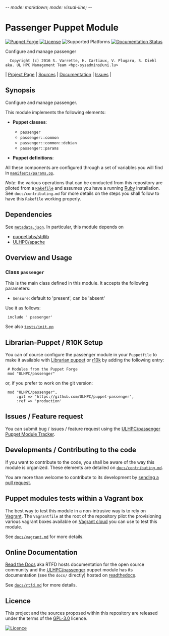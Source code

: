 -*- mode: markdown; mode: visual-line;  -*-

# Passenger Puppet Module 

[![Puppet Forge](http://img.shields.io/puppetforge/v/ULHPC/passenger.svg)](https://forge.puppetlabs.com/ULHPC/passenger)
[![License](http://img.shields.io/:license-GPL3.0-blue.svg)](LICENSE)
![Supported Platforms](http://img.shields.io/badge/platform-debian-lightgrey.svg)
[![Documentation Status](https://readthedocs.org/projects/ulhpc-puppet-passenger/badge/?version=latest)](https://readthedocs.org/projects/ulhpc-puppet-passenger/?badge=latest)

Configure and manage passenger

      Copyright (c) 2016 S. Varrette, H. Cartiaux, V. Plugaru, S. Diehl aka. UL HPC Management Team <hpc-sysadmins@uni.lu>
      

| [Project Page](https://github.com/ULHPC/puppet-passenger) | [Sources](https://github.com/ULHPC/puppet-passenger) | [Documentation](https://ulhpc-puppet-passenger.readthedocs.org/en/latest/) | [Issues](https://github.com/ULHPC/puppet-passenger/issues) |

## Synopsis

Configure and manage passenger.

This module implements the following elements: 

* __Puppet classes__:
    - `passenger` 
    - `passenger::common` 
    - `passenger::common::debian` 
    - `passenger::params` 

* __Puppet definitions__: 

All these components are configured through a set of variables you will find in
[`manifests/params.pp`](manifests/params.pp). 

_Note_: the various operations that can be conducted from this repository are piloted from a [`Rakefile`](https://github.com/ruby/rake) and assumes you have a running [Ruby](https://www.ruby-lang.org/en/) installation.
See `docs/contributing.md` for more details on the steps you shall follow to have this `Rakefile` working properly. 

## Dependencies

See [`metadata.json`](metadata.json). In particular, this module depends on 

* [puppetlabs/stdlib](https://forge.puppetlabs.com/puppetlabs/stdlib)
* [ULHPC/apache](https://forge.puppetlabs.com/ULHPC/apache)

## Overview and Usage

### Class `passenger`

This is the main class defined in this module.
It accepts the following parameters: 

* `$ensure`: default to 'present', can be 'absent'

Use it as follows:

     include ' passenger'

See also [`tests/init.pp`](tests/init.pp)



## Librarian-Puppet / R10K Setup

You can of course configure the passenger module in your `Puppetfile` to make it available with [Librarian puppet](http://librarian-puppet.com/) or
[r10k](https://github.com/adrienthebo/r10k) by adding the following entry:

     # Modules from the Puppet Forge
     mod "ULHPC/passenger"

or, if you prefer to work on the git version: 

     mod "ULHPC/passenger", 
         :git => 'https://github.com/ULHPC/puppet-passenger',
         :ref => 'production' 

## Issues / Feature request

You can submit bug / issues / feature request using the [ULHPC/passenger Puppet Module Tracker](https://github.com/ULHPC/puppet-passenger/issues). 

## Developments / Contributing to the code 

If you want to contribute to the code, you shall be aware of the way this module is organized. 
These elements are detailed on [`docs/contributing.md`](contributing/index.md).

You are more than welcome to contribute to its development by [sending a pull request](https://help.github.com/articles/using-pull-requests). 

## Puppet modules tests within a Vagrant box

The best way to test this module in a non-intrusive way is to rely on [Vagrant](http://www.vagrantup.com/).
The `Vagrantfile` at the root of the repository pilot the provisioning various vagrant boxes available on [Vagrant cloud](https://atlas.hashicorp.com/boxes/search?utf8=%E2%9C%93&sort=&provider=virtualbox&q=svarrette) you can use to test this module.

See [`docs/vagrant.md`](vagrant.md) for more details. 

## Online Documentation

[Read the Docs](https://readthedocs.org/) aka RTFD hosts documentation for the open source community and the [ULHPC/passenger](https://github.com/ULHPC/puppet-passenger) puppet module has its documentation (see the `docs/` directly) hosted on [readthedocs](http://ulhpc-puppet-passenger.rtfd.org).

See [`docs/rtfd.md`](rtfd.md) for more details.

## Licence

This project and the sources proposed within this repository are released under the terms of the [GPL-3.0](LICENCE) licence.


[![Licence](https://www.gnu.org/graphics/gplv3-88x31.png)](LICENSE)
